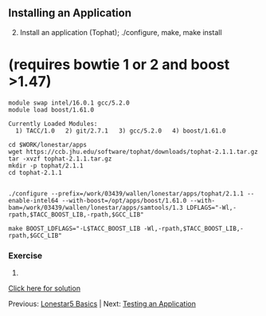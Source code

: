## Installing an Application

 2. Install an application (Tophat); ./configure, make, make install

# (requires bowtie 1 or 2  and boost >1.47)

```
module swap intel/16.0.1 gcc/5.2.0
module load boost/1.61.0

Currently Loaded Modules:
  1) TACC/1.0   2) git/2.7.1   3) gcc/5.2.0   4) boost/1.61.0
```



```
cd $WORK/lonestar/apps
wget https://ccb.jhu.edu/software/tophat/downloads/tophat-2.1.1.tar.gz
tar -xvzf tophat-2.1.1.tar.gz
mkdir -p tophat/2.1.1
cd tophat-2.1.1


./configure --prefix=/work/03439/wallen/lonestar/apps/tophat/2.1.1 --enable-intel64 --with-boost=/opt/apps/boost/1.61.0 --with-bam=/work/03439/wallen/lonestar/apps/samtools/1.3 LDFLAGS="-Wl,-rpath,$TACC_BOOST_LIB,-rpath,$GCC_LIB"

make BOOST_LDFLAGS="-L$TACC_BOOST_LIB -Wl,-rpath,$TACC_BOOST_LIB,-rpath,$GCC_LIB"
```


### Exercise

1. 

[Click here for solution](hpc_software_environment_03_solution.md)



Previous: [Lonestar5 Basics](hpc_software_environment_02.md) | Next: [Testing an Application](hpc_software_environment_04.md)

